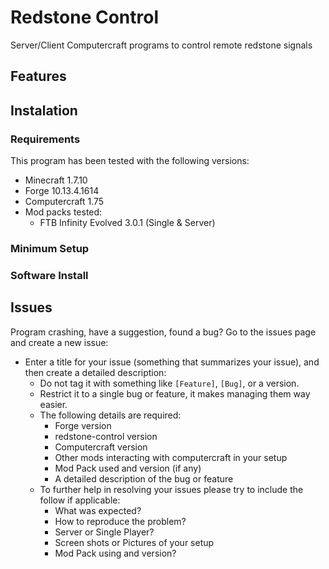 # Redstone Control
Server/Client Computercraft programs to control remote redstone signals

## Features

## Instalation

### Requirements
This program has been tested with the following versions:
* Minecraft 1.7.10
* Forge 10.13.4.1614
* Computercraft 1.75
* Mod packs tested:
	* FTB Infinity Evolved 3.0.1 (Single & Server)

### Minimum Setup

### Software Install

## Issues
Program crashing, have a suggestion, found a bug? 
Go to the issues page and create a new issue:
* Enter a title for your issue (something that summarizes your issue), and then create a detailed description:
  * Do not tag it with something like `[Feature]`, `[Bug]`, or a version.
  * Restrict it to a single bug or feature, it makes managing them way easier.
  * The following details are required:
    - Forge version
    - redstone-control version
    - Computercraft version
    - Other mods interacting with computercraft in your setup
    - Mod Pack used and version (if any)
    - A detailed description of the bug or feature
  * To further help in resolving your issues please try to include the follow if applicable:
    - What was expected?
    - How to reproduce the problem?
    - Server or Single Player?
    - Screen shots or Pictures of your setup
    - Mod Pack using and version?
